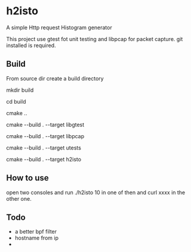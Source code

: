 # h2isto
A simple Http request Histogram generator

This project use gtest fot unit testing and libpcap for packet capture.
git installed is required.

## Build
From source dir create a build directory


mkdir build

cd build

cmake ..

cmake --build . --target libgtest

cmake --build . --target libpcap

cmake --build . --target utests

cmake --build . --target h2isto



## How to use
open two consoles and run ./h2isto 10 in one of then and curl xxxx in the other one.

## Todo
* a better bpf filter
* hostname from ip
*  
